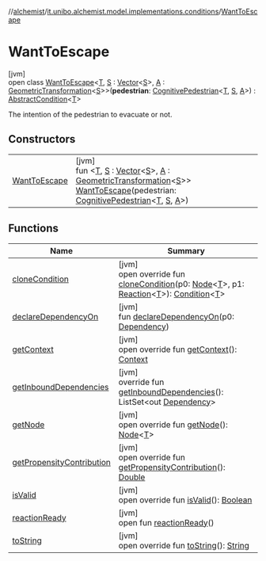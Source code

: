 //[alchemist](../../../index.md)/[it.unibo.alchemist.model.implementations.conditions](../index.md)/[WantToEscape](index.md)

# WantToEscape

[jvm]\
open class [WantToEscape](index.md)<[T](index.md), [S](index.md) : [Vector](../../it.unibo.alchemist.model.interfaces.geometry/-vector/index.md)<[S](index.md)>, [A](index.md) : [GeometricTransformation](../../it.unibo.alchemist.model.interfaces.geometry/-geometric-transformation/index.md)<[S](index.md)>>(**pedestrian**: [CognitivePedestrian](../../it.unibo.alchemist.model.interfaces/-cognitive-pedestrian/index.md)<[T](index.md), [S](index.md), [A](index.md)>) : [AbstractCondition](../-abstract-condition/index.md)<[T](index.md)> 

The intention of the pedestrian to evacuate or not.

## Constructors

| | |
|---|---|
| [WantToEscape](-want-to-escape.md) | [jvm]<br>fun <[T](index.md), [S](index.md) : [Vector](../../it.unibo.alchemist.model.interfaces.geometry/-vector/index.md)<[S](index.md)>, [A](index.md) : [GeometricTransformation](../../it.unibo.alchemist.model.interfaces.geometry/-geometric-transformation/index.md)<[S](index.md)>> [WantToEscape](-want-to-escape.md)(pedestrian: [CognitivePedestrian](../../it.unibo.alchemist.model.interfaces/-cognitive-pedestrian/index.md)<[T](index.md), [S](index.md), [A](index.md)>) |

## Functions

| Name | Summary |
|---|---|
| [cloneCondition](../-contains-molecule/index.md#1114898962%2FFunctions%2F-267951372) | [jvm]<br>open override fun [cloneCondition](../-contains-molecule/index.md#1114898962%2FFunctions%2F-267951372)(p0: [Node](../../it.unibo.alchemist.model.interfaces/-node/index.md)<[T](index.md)>, p1: [Reaction](../../it.unibo.alchemist.model.interfaces/-reaction/index.md)<[T](index.md)>): [Condition](../../it.unibo.alchemist.model.interfaces/-condition/index.md)<[T](index.md)> |
| [declareDependencyOn](../-no-other-reaction-can-execute/index.md#-94060918%2FFunctions%2F-267951372) | [jvm]<br>fun [declareDependencyOn](../-no-other-reaction-can-execute/index.md#-94060918%2FFunctions%2F-267951372)(p0: [Dependency](../../it.unibo.alchemist.model.interfaces/-dependency/index.md)) |
| [getContext](get-context.md) | [jvm]<br>open override fun [getContext](get-context.md)(): [Context](../../it.unibo.alchemist.model.interfaces/-context/index.md) |
| [getInboundDependencies](../-abstract-condition/get-inbound-dependencies.md) | [jvm]<br>override fun [getInboundDependencies](../-abstract-condition/get-inbound-dependencies.md)(): ListSet<out [Dependency](../../it.unibo.alchemist.model.interfaces/-dependency/index.md)> |
| [getNode](../-lsa-standard-condition/index.md#-1460695024%2FFunctions%2F-267951372) | [jvm]<br>open override fun [getNode](../-lsa-standard-condition/index.md#-1460695024%2FFunctions%2F-267951372)(): [Node](../../it.unibo.alchemist.model.interfaces/-node/index.md)<[T](index.md)> |
| [getPropensityContribution](get-propensity-contribution.md) | [jvm]<br>open override fun [getPropensityContribution](get-propensity-contribution.md)(): [Double](https://kotlinlang.org/api/latest/jvm/stdlib/kotlin/-double/index.html) |
| [isValid](is-valid.md) | [jvm]<br>open override fun [isValid](is-valid.md)(): [Boolean](https://kotlinlang.org/api/latest/jvm/stdlib/kotlin/-boolean/index.html) |
| [reactionReady](../../it.unibo.alchemist.model.interfaces/-condition/reaction-ready.md) | [jvm]<br>open fun [reactionReady](../../it.unibo.alchemist.model.interfaces/-condition/reaction-ready.md)() |
| [toString](../-abstract-condition/to-string.md) | [jvm]<br>open override fun [toString](../-abstract-condition/to-string.md)(): [String](https://kotlinlang.org/api/latest/jvm/stdlib/kotlin/-string/index.html) |
